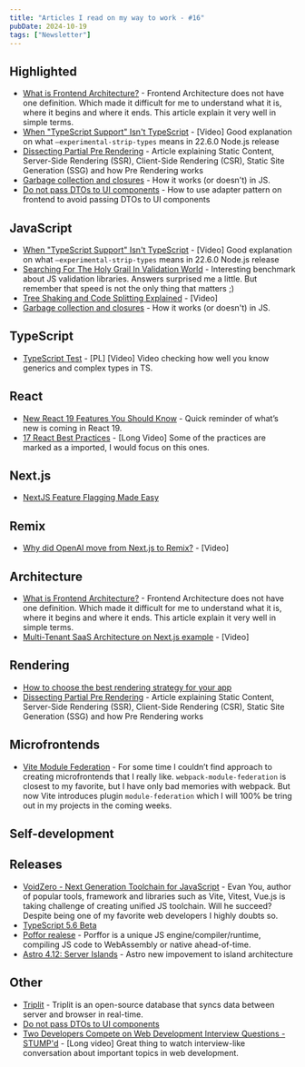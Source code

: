```yaml
---
title: "Articles I read on my way to work - #16"
pubDate: 2024-10-19
tags: ["Newsletter"]
---
```


## Highlighted
- [What is Frontend Architecture?](https://ducin.dev/what-is-frontend-architecture)  - Frontend Architecture does not have one definition. Which made it difficult for me to understand what it is, where it begins and where it ends. This article explain it very well in simple terms.
- [When "TypeScript Support" Isn't TypeScript](https://www.youtube.com/watch?v=VKdQrnDeCxE)  - [Video] Good explanation on what `—experimental-strip-types` means in 22.6.0 Node.js release
- [Dissecting Partial Pre Rendering](https://www.nikhilsnayak.dev/blogs/dissecting-partial-pre-rendering)  - Article explaining Static Content, Server-Side Rendering (SSR), Client-Side Rendering (CSR), Static Site Generation (SSG) and how Pre Rendering works
- [Garbage collection and closures](https://jakearchibald.com/2024/garbage-collection-and-closures/) - How it works (or doesn't) in JS.
- [Do not pass DTOs to UI components](https://darios.blog/posts/do-not-pass-dtos-to-ui-components) - How to use adapter pattern on frontend to avoid passing DTOs to UI components

## JavaScript
- [When "TypeScript Support" Isn't TypeScript](https://www.youtube.com/watch?v=VKdQrnDeCxE)  - [Video] Good explanation on what `—experimental-strip-types` means in 22.6.0 Node.js release
- [Searching For The Holy Grail In Validation World](https://4markdown.com/searching-for-the-holy-grail-in-validation-world/)  - Interesting benchmark about JS validation libraries. Answers surprised me a little. But remember that speed is not the only thing that matters ;)
- [Tree Shaking and Code Splitting Explained](https://www.youtube.com/watch?v=_0ZFrMWsWZY)  - [Video]
- [Garbage collection and closures](https://jakearchibald.com/2024/garbage-collection-and-closures/) - How it works (or doesn't) in JS.

## TypeScript
- [TypeScript Test](https://www.youtube.com/watch?v=P6DP8fyX_YU)  - [PL] [Video] Video checking how well you know generics and complex types in TS.

## React
- [New React 19 Features You Should Know](https://www.freecodecamp.org/news/new-react-19-features-you-should-know-with-code-examples/) - Quick reminder of what’s new is coming in React 19.
- [17 React Best Practices](https://www.youtube.com/watch?v=5r25Y9Vg2P4)  - [Long Video] Some of the practices are marked as a imported, I would focus on this ones.

## Next.js
- [NextJS Feature Flagging Made Easy](https://www.youtube.com/watch?v=M1Rj1xSm3SM)

## Remix
- [Why did OpenAI move from Next.js to Remix?](https://www.youtube.com/watch?v=hHWgGfZpk00)  - [Video]

## Architecture
- [What is Frontend Architecture?](https://ducin.dev/what-is-frontend-architecture)  - Frontend Architecture does not have one definition. Which made it difficult for me to understand what it is, where it begins and where it ends. This article explain it very well in simple terms.
- [Multi-Tenant SaaS Architecture on Next.js example](https://www.youtube.com/watch?v=LYj3D2u2QU8)  - [Video]

## Rendering
- [How to choose the best rendering strategy for your app](https://vercel.com/blog/how-to-choose-the-best-rendering-strategy-for-your-app)
- [Dissecting Partial Pre Rendering](https://www.nikhilsnayak.dev/blogs/dissecting-partial-pre-rendering)  - Article explaining Static Content, Server-Side Rendering (SSR), Client-Side Rendering (CSR), Static Site Generation (SSG) and how Pre Rendering works

## Microfrontends
- [Vite Module Federation](https://github.com/module-federation/vite)  - For some time I couldn’t find approach to creating microfrontends that I really like. `webpack-module-federation` is closest to my favorite, but I have only bad memories with webpack. But now Vite introduces plugin `module-federation` which I will 100% be tring out in my projects in the coming weeks.

## Self-development

## Releases
- [VoidZero - Next Generation Toolchain for JavaScript](https://voidzero.dev/posts/announcing-voidzero-inc)  - Evan You, author of popular tools, framework and libraries such as Vite, Vitest, Vue.js is taking challenge of creating unified JS toolchain. Will he succeed? Despite being one of my favorite web developers I highly doubts so.
- [TypeScript 5.6 Beta](https://devblogs.microsoft.com/typescript/announcing-typescript-5-6-beta/)
- [Poffor realese](https://porffor.dev/)  - Porffor is a unique JS engine/compiler/runtime, compiling JS code to WebAssembly or native ahead-of-time.
- [Astro 4.12: Server Islands](https://astro.build/blog/astro-4120/)  - Astro new impovement to island architecture

## Other
- [Triplit](https://www.triplit.dev/)  - Triplit is an open-source database that syncs data between server and browser in real-time.
- [Do not pass DTOs to UI components](https://darios.blog/posts/do-not-pass-dtos-to-ui-components)
- [Two Developers Compete on Web Development Interview Questions - STUMP'd](https://www.youtube.com/watch?v=7Vao9J4rAQU)  - [Long video] Great thing to watch interview-like conversation about important topics in web development.